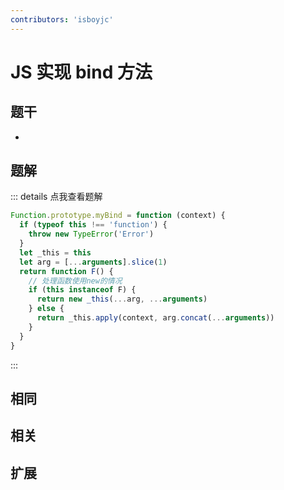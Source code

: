 ```yaml
---
contributors: 'isboyjc'
---
```


# JS 实现 bind 方法


## 题干

- 



## 题解

::: details 点我查看题解

```js
Function.prototype.myBind = function (context) {
  if (typeof this !== 'function') {
    throw new TypeError('Error')
  }
  let _this = this
  let arg = [...arguments].slice(1)
  return function F() {
    // 处理函数使用new的情况
    if (this instanceof F) {
      return new _this(...arg, ...arguments)
    } else {
      return _this.apply(context, arg.concat(...arguments))
    }
  }
}
```

:::



## 相同


## 相关


## 扩展

